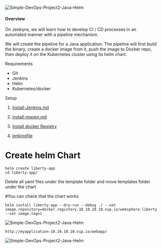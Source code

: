 
![Simple-DevOps-Project2-Java-Helm](https://user-images.githubusercontent.com/3519706/71467177-0beebf00-27d3-11ea-806e-b879f3e652d9.png)

#### []((https://github.com/OktaySavdi/Devops/edit/master/Jenkins/Java/DevOps-Project2-Helm)#Overview)Overview

On Jenkşns, we will learn how to develop CI / CD processes in an automated manner with a pipeline mechanism.

We will create the pipeline for a Java application. The pipeline will first build the binary, 
create a docker image from it, push the image to Docker repo, then deploy it on the Kubernetes cluster using its helm chart.

Requirements

 - Git 
 - Jenkins 
 - Helm
 - Kubernetes/docker

Setup

 1. [Install-Jenkins.md](Install-Jenkins.md)
 2. 
    [install-maven.md](install-maven.md)

3. 
    [Install docker Registry](https://github.com/OktaySavdi/Simple-DevOps-Project1-Java-Jenkins)

4. [jenkinsfile](jenkinsfile)

# Create helm Chart

    helm create liberty-app
    cd liberty-app/
Delete all yaml files under the template folder and move templates folder under the chart

#You can check that the chart works

    helm install liberty-app --dry-run --debug ./ --set image.repository=docker.registery.10.10.10.10.nip.io/websphere-liberty --set image.tag=1
 
 ![Simple-DevOps-Project2-Java-Helm](https://user-images.githubusercontent.com/3519706/71468569-7f92cb00-27d7-11ea-8972-e4f37c86cbb0.png)


    http://myapplication-10.10.10.10.nip.io/webapp/

![Simple-DevOps-Project2-Java-Helm](https://user-images.githubusercontent.com/3519706/71554065-62eed100-2a2b-11ea-8a77-604671f788e4.png)
